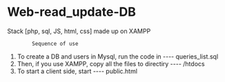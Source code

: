 # Web-read_update-DB
Stack [php, sql, JS, html, css] made up on XAMPP


            Sequence of use
            
1. To create a DB and users in Mysql, run the code in      ---- queries_list.sql
2. Then, if you use XAMPP, copy all the files to directiry ---- /htdocs
3. To start a client side, start                           ---- public.html
